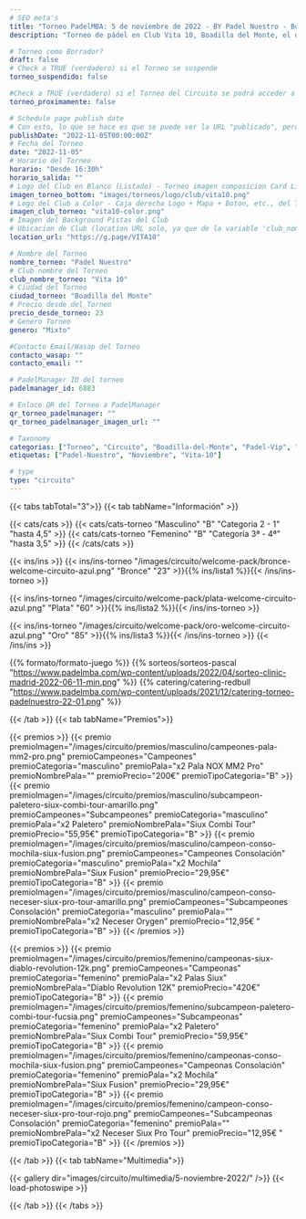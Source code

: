 ```yaml
---
# SEO meta's
title: "Torneo PadelMBA: 5 de noviembre de 2022 - BY Padel Nuestro - Boadilla del Monte"
description: "Torneo de pádel en Club Vita 10, Boadilla del Monte, el dia 5 de noviembre de 2022 by Padel Nuestro. Organizado gracias a PadelMBA, lider en formacion online de pádel."

# Torneo como Borrador?
draft: false
# Check a TRUE (verdadero) si el Torneo se suspende
torneo_suspendido: false

#Check a TRUE (verdadero) si el Torneo del Circuito se podrá acceder a la URL proximamente...
torneo_proximamente: false

# Schedule page publish date
# Con esto, lo que se hace es que se puede ver la URL "publicado", pero no sale en el listado de Torneos hasta ese día!
publishDate: "2022-11-05T00:00:00Z"
# Fecha del Torneo
date: "2022-11-05"
# Horario del Torneo
horario: "Desde 16:30h"
horario_salida: ""
# Logo del Club en Blanco (Listado) - Torneo imagen composicion Card Listado
imagen_torneo_bottom: "images/torneos/logo/club/vita10.png"
# Logo del Club a Color - Caja derecha Logo + Mapa + Boton, etc., del Torneo
imagen_club_torneo: "vita10-color.png"
# Imagen del Background Pistas del Club
# Ubicacion de Club (location URL solo, ya que de la variable 'club_nombre_torneo', se genera el iframe)
location_url: "https://g.page/VITA10"

# Nombre del Torneo
nombre_torneo: "Padel Nuestro"
# Club nombre del Torneo
club_nombre_torneo: "Vita 10"
# Ciudad del Torneo
ciudad_torneo: "Boadilla del Monte"
# Precio desde del Torneo
precio_desde_torneo: 23
# Genero Torneo
genero: "Mixto"

#Contacto Email/Wasap del Torneo
contacto_wasap: ""
contacto_email: ""

# PadelManager ID del torneo
padelmanager_id: 6883

# Enlace QR del Torneo a PadelManager
qr_torneo_padelmanager: ""
qr_torneo_padelmanager_imagen_url: ""

# Taxonomy
categorias: ["Torneo", "Circuito", "Boadilla-del-Monte", "Padel-Vip", "Vita-10"]
etiquetas: ["Padel-Nuestro", "Noviembre", "Vita-10"]

# type
type: "circuito"
---
```


{{< tabs tabTotal="3">}}
{{< tab tabName="Información" >}}

{{< cats/cats >}}
{{< cats/cats-torneo "Masculino" "B" "Categoria 2 - 1" "hasta 4,5" >}}
{{< cats/cats-torneo "Femenino" "B" "Categoría 3ª - 4ª" "hasta 3,5" >}}
{{< /cats/cats >}}

<!-- TODO: Modificar este shortcode para que sean los textos acordes al circuito -->
{{< ins/ins >}}
{{< ins/ins-torneo "/images/circuito/welcome-pack/bronce-welcome-circuito-azul.png" "Bronce" "23" >}}{{% ins/lista1 %}}{{< /ins/ins-torneo >}}

{{< ins/ins-torneo "/images/circuito/welcome-pack/plata-welcome-circuito-azul.png" "Plata" "60" >}}{{% ins/lista2 %}}{{< /ins/ins-torneo >}}

{{< ins/ins-torneo "/images/circuito/welcome-pack/oro-welcome-circuito-azul.png" "Oro" "85" >}}{{% ins/lista3 %}}{{< /ins/ins-torneo >}}
{{< /ins/ins >}}

{{% formato/formato-juego %}}
{{% sorteos/sorteos-pascal "https://www.padelmba.com/wp-content/uploads/2022/04/sorteo-clinic-madrid-2022-06-11-min.png" %}}
{{% catering/catering-redbull "https://www.padelmba.com/wp-content/uploads/2021/12/catering-torneo-padelnuestro-22-01.png" %}}

{{< /tab >}}
{{< tab tabName="Premios">}}

{{< premios >}}
{{< premio premioImagen="/images/circuito/premios/masculino/campeones-pala-mm2-pro.png" premioCampeones="Campeones" premioCategoria="masculino" premioPala="x2 Pala NOX MM2 Pro" premioNombrePala="" premioPrecio="200€" premioTipoCategoria="B" >}}
{{< premio premioImagen="/images/circuito/premios/masculino/subcampeon-paletero-siux-combi-tour-amarillo.png" premioCampeones="Subcampeones" premioCategoria="masculino" premioPala="x2 Paletero" premioNombrePala="Siux Combi Tour" premioPrecio="55,95€" premioTipoCategoria="B" >}}
{{< premio premioImagen="/images/circuito/premios/masculino/campeon-conso-mochila-siux-fusion.png" premioCampeones="Campeones Consolación" premioCategoria="masculino" premioPala="x2 Mochila" premioNombrePala="Siux Fusion" premioPrecio="29,95€" premioTipoCategoria="B" >}}
{{< premio premioImagen="/images/circuito/premios/masculino/campeon-conso-neceser-siux-pro-tour-amarillo.png" premioCampeones="Subcampeones Consolación" premioCategoria="masculino" premioPala="" premioNombrePala="x2 Neceser Orygen" premioPrecio="12,95€ " premioTipoCategoria="B" >}}
{{< /premios >}}

{{< premios >}}
{{< premio premioImagen="/images/circuito/premios/femenino/campeonas-siux-diablo-revolution-12k.png" premioCampeones="Campeonas" premioCategoria="femenino" premioPala="x2 Palas Siux" premioNombrePala="Diablo Revolution 12K" premioPrecio="420€" premioTipoCategoria="B" >}}
{{< premio premioImagen="/images/circuito/premios/femenino/subcampeon-paletero-combi-tour-fucsia.png" premioCampeones="Subcampeonas" premioCategoria="femenino" premioPala="x2 Paletero" premioNombrePala="Siux Combi Tour" premioPrecio="59,95€" premioTipoCategoria="B" >}}
{{< premio premioImagen="/images/circuito/premios/femenino/campeonas-conso-mochila-siux-fusion.png" premioCampeones="Campeonas Consolación" premioCategoria="femenino" premioPala="x2 Mochila" premioNombrePala="Siux Fusion" premioPrecio="29,95€" premioTipoCategoria="B" >}}
{{< premio premioImagen="/images/circuito/premios/femenino/campeon-conso-neceser-siux-pro-tour-rojo.png" premioCampeones="Subcampeonas Consolación" premioCategoria="femenino" premioPala="" premioNombrePala="x2 Neceser Siux Pro Tour" premioPrecio="12,95€ " premioTipoCategoria="B" >}}
{{< /premios >}}

{{< /tab >}}
{{< tab tabName="Multimedia">}}

{{< gallery dir="images/circuito/multimedia/5-noviembre-2022/" />}} {{< load-photoswipe >}}

{{< /tab >}}
{{< /tabs >}}
